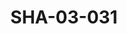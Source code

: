 ---
pid: SHA-03-031
title: SHA-03-031
language: en
original_label: 
rights: Sharhabil Ahmed
location_of_original: Sharhabil Ahmed
photographer_or_studio: 
scanned_from: photograph 8.8 by 12.1
_date: August, 1991
location: Omdurman
description: Concert Sharhabil Ahmed 'Ali Yagoub Kabashi Adam Khalil al Bushi Kamil
  Hussain and 'Adil Kukab
additional_notes: 
permission_display: 'yes'
on_server: 'no'
on_website: 'no'
permalink: /photopages/en/SHA-03-031
layout: photo-page
---